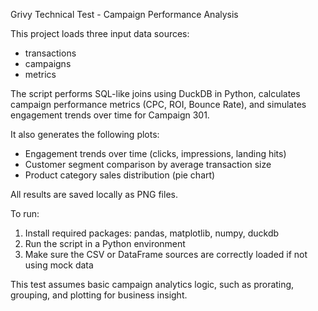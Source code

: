 Grivy Technical Test - Campaign Performance Analysis

This project loads three input data sources:
- transactions
- campaigns
- metrics

The script performs SQL-like joins using DuckDB in Python, calculates campaign performance metrics (CPC, ROI, Bounce Rate), and simulates engagement trends over time for Campaign 301.

It also generates the following plots:
- Engagement trends over time (clicks, impressions, landing hits)
- Customer segment comparison by average transaction size
- Product category sales distribution (pie chart)

All results are saved locally as PNG files.

To run:
1. Install required packages: pandas, matplotlib, numpy, duckdb
2. Run the script in a Python environment
3. Make sure the CSV or DataFrame sources are correctly loaded if not using mock data

This test assumes basic campaign analytics logic, such as prorating, grouping, and plotting for business insight.